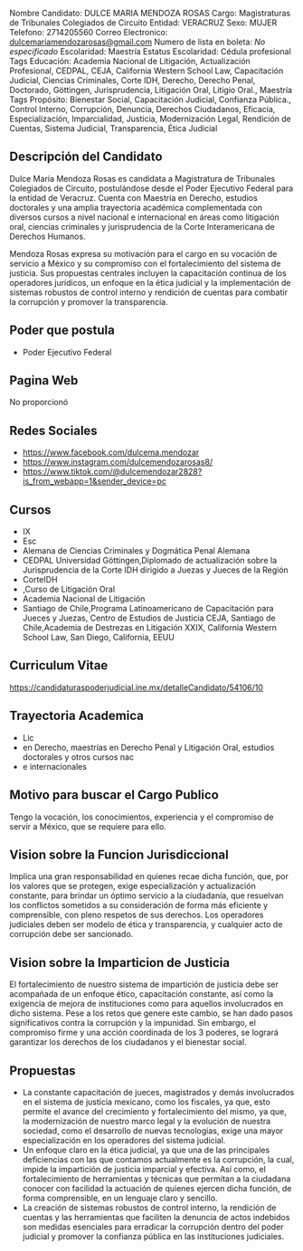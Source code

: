 Nombre Candidato: DULCE MARIA MENDOZA ROSAS
Cargo: Magistraturas de Tribunales Colegiados de Circuito
Entidad: VERACRUZ
Sexo: MUJER
Telefono: 2714205560
Correo Electronico: dulcemariamendozarosas@gmail.com
Numero de lista en boleta: *No especificado*
Escolaridad: Maestría
Estatus Escolaridad: Cédula profesional
Tags Educación: Academia Nacional de Litigación, Actualización Profesional, CEDPAL, CEJA, California Western School Law, Capacitación Judicial, Ciencias Criminales, Corte IDH, Derecho, Derecho Penal, Doctorado, Göttingen, Jurisprudencia, Litigación Oral, Litigio Oral., Maestría
Tags Propósito: Bienestar Social, Capacitación Judicial, Confianza Pública., Control Interno, Corrupción, Denuncia, Derechos Ciudadanos, Eficacia, Especialización, Imparcialidad, Justicia, Modernización Legal, Rendición de Cuentas, Sistema Judicial, Transparencia, Ética Judicial


## Descripción del Candidato 

Dulce María Mendoza Rosas es candidata a Magistratura de Tribunales Colegiados de Circuito, postulándose desde el Poder Ejecutivo Federal para la entidad de Veracruz. Cuenta con Maestría en Derecho, estudios doctorales y una amplia trayectoria académica complementada con diversos cursos a nivel nacional e internacional en áreas como litigación oral, ciencias criminales y jurisprudencia de la Corte Interamericana de Derechos Humanos.

Mendoza Rosas expresa su motivación para el cargo en su vocación de servicio a México y su compromiso con el fortalecimiento del sistema de justicia. Sus propuestas centrales incluyen la capacitación continua de los operadores jurídicos, un enfoque en la ética judicial y la implementación de sistemas robustos de control interno y rendición de cuentas para combatir la corrupción y promover la transparencia.


## Poder que postula

- Poder Ejecutivo Federal


## Pagina Web

No proporcionó


## Redes Sociales

- https://www.facebook.com/dulcema.mendozar
- https://www.instagram.com/dulcemendozarosas8/
- https://www.tiktok.com/@dulcemendozar2828?is_from_webapp=1&sender_device=pc


## Cursos

- IX
- Esc
- Alemana de Ciencias Criminales y Dogmática Penal Alemana
- CEDPAL Universidad  Göttingen,Diplomado de actualización sobre la Jurisprudencia de la Corte IDH dirigido a Juezas y Jueces de la Región
- CorteIDH
- ,Curso de Litigación Oral
- Academia Nacional de Litigación
- Santiago de Chile,Programa Latinoamericano de Capacitación para Jueces y Juezas, Centro de Estudios de Justicia CEJA, Santiago de Chile,Academia de Destrezas en Litigación XXIX, California Western School Law, San Diego, California, EEUU


## Curriculum Vitae

https://candidaturaspoderjudicial.ine.mx/detalleCandidato/54106/10


## Trayectoria Academica

- Lic
- en Derecho, maestrías en Derecho Penal y Litigación Oral, estudios doctorales y otros cursos nac
- e internacionales


## Motivo para buscar el Cargo Publico

Tengo la vocación, los conocimientos, experiencia y el compromiso de servir a México, que se requiere para ello.


## Vision sobre la Funcion Jurisdiccional

Implica una gran responsabilidad en quienes recae dicha función, que, por los valores que se protegen, exige especialización y actualización constante, para brindar un óptimo servicio a la ciudadanía, que resuelvan los conflictos sometidos a su consideración de forma más eficiente y comprensible, con pleno respetos de sus derechos. Los operadores judiciales deben ser modelo de ética y transparencia, y cualquier acto de corrupción debe ser sancionado.


## Vision sobre la Imparticion de Justicia

El fortalecimiento de nuestro sistema de impartición de justicia debe ser acompañada de un enfoque ético, capacitación constante, así como la exigencia de mejora de instituciones como para aquellos involucrados en dicho sistema. Pese a los retos que genere este cambio, se han dado pasos significativos contra la corrupción y la impunidad. Sin embargo, el compromiso firme y una acción coordinada de los 3 poderes, se logrará garantizar los derechos de los ciudadanos y el bienestar social.


## Propuestas

- La constante capacitación de jueces, magistrados y demás involucrados en el sistema de justicia mexicano, como los fiscales, ya que, esto permite el avance del crecimiento y fortalecimiento del mismo, ya que, la modernización de nuestro marco legal y la evolución de nuestra sociedad, como el desarrollo de nuevas tecnologías, exige una mayor especialización en los operadores del sistema judicial.
- Un enfoque claro en la ética judicial, ya que una de las principales deficiencias con las que contamos actualmente es la corrupción, la cual, impide la impartición de justicia imparcial y efectiva. Así como, el fortalecimiento de herramientas y técnicas que permitan a la ciudadana conocer con facilidad la actuación de quienes ejercen dicha función, de forma comprensible, en un lenguaje claro y sencillo.
- La creación de sistemas robustos de control interno, la rendición de cuentas y las herramientas que faciliten la denuncia de actos indebidos son medidas esenciales para erradicar la corrupción dentro del poder judicial y promover la confianza pública en las instituciones judiciales.

